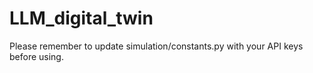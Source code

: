 # LLM_digital_twin

Please remember to update simulation/constants.py with your API keys before using.
